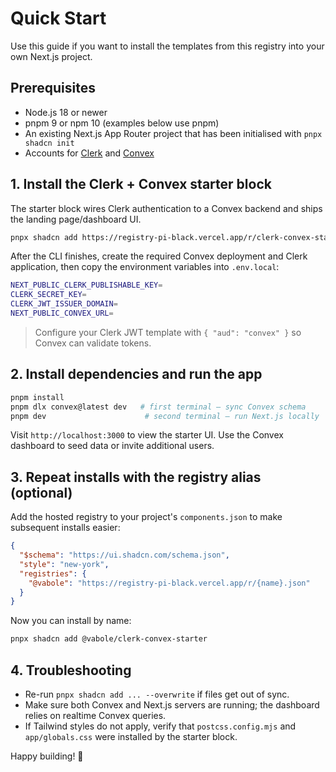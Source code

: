 # Quick Start

Use this guide if you want to install the templates from this registry into your own Next.js project.

## Prerequisites

- Node.js 18 or newer
- pnpm 9 or npm 10 (examples below use pnpm)
- An existing Next.js App Router project that has been initialised with `pnpx shadcn init`
- Accounts for [Clerk](https://clerk.com) and [Convex](https://convex.dev)

## 1. Install the Clerk + Convex starter block

The starter block wires Clerk authentication to a Convex backend and ships the landing page/dashboard UI.

```bash
pnpx shadcn add https://registry-pi-black.vercel.app/r/clerk-convex-starter.json
```

After the CLI finishes, create the required Convex deployment and Clerk application, then copy the environment variables into `.env.local`:

```bash
NEXT_PUBLIC_CLERK_PUBLISHABLE_KEY=
CLERK_SECRET_KEY=
CLERK_JWT_ISSUER_DOMAIN=
NEXT_PUBLIC_CONVEX_URL=
```

> Configure your Clerk JWT template with `{ "aud": "convex" }` so Convex can validate tokens.

## 2. Install dependencies and run the app

```bash
pnpm install
pnpm dlx convex@latest dev   # first terminal – sync Convex schema
pnpm dev                      # second terminal – run Next.js locally
```

Visit `http://localhost:3000` to view the starter UI. Use the Convex dashboard to seed data or invite additional users.

## 3. Repeat installs with the registry alias (optional)

Add the hosted registry to your project's `components.json` to make subsequent installs easier:

```json
{
  "$schema": "https://ui.shadcn.com/schema.json",
  "style": "new-york",
  "registries": {
    "@vabole": "https://registry-pi-black.vercel.app/r/{name}.json"
  }
}
```

Now you can install by name:

```bash
pnpx shadcn add @vabole/clerk-convex-starter
```

## 4. Troubleshooting

- Re-run `pnpx shadcn add ... --overwrite` if files get out of sync.
- Make sure both Convex and Next.js servers are running; the dashboard relies on realtime Convex queries.
- If Tailwind styles do not apply, verify that `postcss.config.mjs` and `app/globals.css` were installed by the starter block.

Happy building! 🚀
